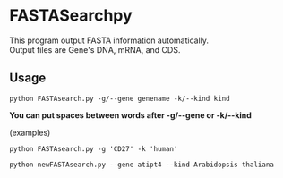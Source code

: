 # FASTASearchpy 
This program output FASTA information automatically.  
Output files are Gene's DNA, mRNA, and CDS.
  

## Usage  


```
python FASTAsearch.py -g/--gene genename -k/--kind kind  
```

**You can put spaces between words after -g/--gene or -k/--kind**


(examples)
```
python FASTAsearch.py -g 'CD27' -k 'human'
```

```
python newFASTAsearch.py --gene atipt4 --kind Arabidopsis thaliana
```

